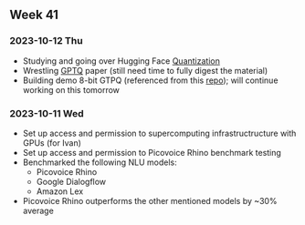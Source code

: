 ## Week 41
### 2023-10-12 Thu
- Studying and going over Hugging Face [Quantization](https://huggingface.co/docs/transformers/main_classes/quantization)
- Wrestling [GPTQ](https://arxiv.org/pdf/2210.17323.pdf) paper (still need time to fully digest the material)
- Building demo 8-bit GTPQ (referenced from this [repo](https://github.com/IST-DASLab/gptq)); will continue working on this tomorrow
### 2023-10-11 Wed
- Set up access and permission to supercomputing infrastructructure with GPUs (for Ivan)
- Set up access and permission to Picovoice Rhino benchmark testing
- Benchmarked the following NLU models:
   - Picovoice Rhino
   - Google Dialogflow
   - Amazon Lex
- Picovoice Rhino outperforms the other mentioned models by ~30% average
